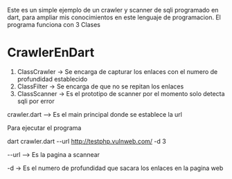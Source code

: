 

Este es un simple ejemplo de un crawler y scanner de sqli programado en dart, para ampliar mis conocimientos en este lenguaje de programacion.
El programa funciona con 3 Clases

# CrawlerEnDart

1. ClassCrawler -> Se encarga de capturar los enlaces con el numero de profundidad establecido
2. ClassFilter -> Se encarga de que no se repitan los enlaces
3. ClassScanner -> Es el prototipo de scanner por el momento solo detecta sqli por error

crawler.dart --> Es el main principal donde se establece la url 


Para ejecutar el programa

dart crawler.dart --url http://testphp.vulnweb.com/ -d 3

--url --> Es la pagina a scannear

-d -> Es el numero de profundidad que sacara los enlaces en la pagina web

